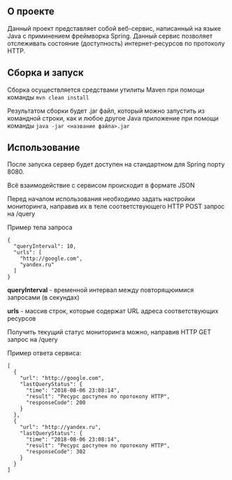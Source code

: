 ## О проекте
Данный проект представляет собой веб-сервис, написанный на языке Java с приминением фреймворка Spring. Данный сервис позволяет отслеживать состояние (доступность) интернет-ресурсов по протоколу HTTP.

## Сборка и запуск
Сборка осуществляется средствами утилиты Maven при помощи команды
```mvn clean install```

Результатом сборки будет .jar файл, который можно запустить из командной строки, как и любое другое Java приложение при помощи команды ```java -jar <название файла>.jar```

## Использование
После запуска сервер будет доступен на стандартном для Spring порту 8080. 

Всё взаимодействие с сервисом происходит в формате JSON

Перед началом использования необходимо задать настройки мониторинга, направив их в теле соответствующего HTTP POST запрос на /query

Пример тела запроса
```$xslt
{
  "queryInterval": 10,
  "urls": [
    "http://google.com",
    "yandex.ru"
  ]
}
```

**queryInterval** - временной интервал между повторящюимися запросами (в секундах)

**urls** - массив строк, которые содержат URL адреса соответствующих ресурсов


Получить текущий статус мониторинга можно, направив HTTP GET запрос на /query

Пример ответа сервиса:
```$xslt
[
  {
    "url": "http://google.com",
    "lastQueryStatus": {
      "time": "2018-08-06 23:08:14",
      "result": "Ресурс доступен по протоколу HTTP",
      "responseCode": 200
    }
  },
  {
    "url": "http://yandex.ru",
    "lastQueryStatus": {
      "time": "2018-08-06 23:08:14",
      "result": "Ресурс доступен по протоколу HTTP",
      "responseCode": 302
    }
  }
]
```